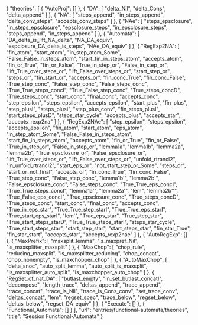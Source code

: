 {
    "theories": [
        {
            "AutoProj": []
        },
        {
            "DA": [
                "delta_Nil",
                "delta_Cons",
                "delta_append"
            ]
        },
        {
            "NA": [
                "steps_append",
                "in_steps_append",
                "delta_conv_steps",
                "accepts_conv_steps"
            ]
        },
        {
            "NAe": [
                "steps_epsclosure",
                "in_steps_epsclosure",
                "epsclosure_steps",
                "in_epsclosure_steps",
                "steps_append",
                "in_steps_append"
            ]
        },
        {
            "Automata": [
                "DA_delta_is_lift_NA_delta",
                "NA_DA_equiv",
                "espclosure_DA_delta_is_steps",
                "NAe_DA_equiv"
            ]
        },
        {
            "RegExp2NA": [
                "fin_atom",
                "start_atom",
                "in_step_atom_Some",
                "False_False_in_steps_atom",
                "start_fin_in_steps_atom",
                "accepts_atom",
                "fin_or_True",
                "fin_or_False",
                "True_in_step_or",
                "False_in_step_or",
                "lift_True_over_steps_or",
                "lift_False_over_steps_or",
                "start_step_or",
                "steps_or",
                "fin_start_or",
                "accepts_or",
                "fin_conc_True",
                "fin_conc_False",
                "True_step_conc",
                "False_step_conc",
                "False_steps_conc",
                "True_True_steps_concI",
                "True_False_step_conc",
                "True_steps_concD",
                "True_steps_conc",
                "start_conc",
                "final_conc",
                "accepts_conc",
                "step_epsilon",
                "steps_epsilon",
                "accepts_epsilon",
                "start_plus",
                "fin_plus",
                "step_plusI",
                "steps_plusI",
                "step_plus_conv",
                "fin_steps_plusI",
                "start_steps_plusD",
                "steps_star_cycle",
                "accepts_plus",
                "accepts_star",
                "accepts_rexp2na"
            ]
        },
        {
            "RegExp2NAe": [
                "step_epsilon",
                "steps_epsilon",
                "accepts_epsilon",
                "fin_atom",
                "start_atom",
                "eps_atom",
                "in_step_atom_Some",
                "False_False_in_steps_atom",
                "start_fin_in_steps_atom",
                "accepts_atom",
                "fin_or_True",
                "fin_or_False",
                "True_in_step_or",
                "False_in_step_or",
                "lemma1a",
                "lemma1b",
                "lemma2a",
                "lemma2b",
                "True_epsclosure_or",
                "False_epsclosure_or",
                "lift_True_over_steps_or",
                "lift_False_over_steps_or",
                "unfold_rtrancl2",
                "in_unfold_rtrancl2",
                "start_eps_or",
                "not_start_step_or_Some",
                "steps_or",
                "start_or_not_final",
                "accepts_or",
                "in_conc_True",
                "fin_conc_False",
                "True_step_conc",
                "False_step_conc",
                "lemma1b'",
                "lemma2b'",
                "False_epsclosure_conc",
                "False_steps_conc",
                "True_True_eps_concI",
                "True_True_steps_concI",
                "lemma1a'",
                "lemma2a'",
                "lem",
                "lemma2b''",
                "True_False_eps_concI",
                "True_epsclosure_conc",
                "True_steps_concD",
                "True_steps_conc",
                "start_conc",
                "final_conc",
                "accepts_conc",
                "True_in_eps_star",
                "True_True_step_starI",
                "True_True_eps_starI",
                "True_start_eps_starI",
                "lem'",
                "True_eps_star",
                "True_step_star",
                "True_start_steps_starD",
                "True_True_steps_starI",
                "steps_star_cycle",
                "True_start_steps_star",
                "start_step_star",
                "start_steps_star",
                "fin_star_True",
                "fin_star_start",
                "accepts_star",
                "accepts_rexp2nae"
            ]
        },
        {
            "AutoRegExp": []
        },
        {
            "MaxPrefix": [
                "maxsplit_lemma",
                "is_maxpref_Nil",
                "is_maxsplitter_maxsplit"
            ]
        },
        {
            "MaxChop": [
                "chop_rule",
                "reducing_maxsplit",
                "is_maxsplitter_reducing",
                "chop_concat",
                "chop_nonempty",
                "is_maxchopper_chop"
            ]
        },
        {
            "AutoMaxChop": [
                "delta_snoc",
                "auto_split_lemma",
                "auto_split_is_maxsplit",
                "is_maxsplitter_auto_split",
                "is_maxchopper_auto_chop"
            ]
        },
        {
            "RegSet_of_nat_DA": [
                "butlast_empty",
                "in_set_butlast_concatI",
                "decompose",
                "length_trace",
                "deltas_append",
                "trace_append",
                "trace_concat",
                "trace_is_Nil",
                "trace_is_Cons_conv",
                "set_trace_conv",
                "deltas_concat",
                "lem",
                "regset_spec",
                "trace_below",
                "regset_below",
                "deltas_below",
                "regset_DA_equiv"
            ]
        },
        {
            "Execute": []
        },
        {
            "Functional_Automata": []
        }
    ],
    "url": "entries/functional-automata/theories",
    "title": "Session Functional-Automata"
}